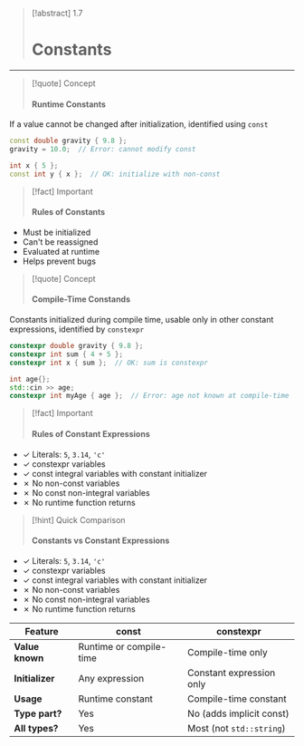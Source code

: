 
> [!abstract] 1.7
> 
> # Constants

---
> [!quote] Concept
> 
> #### Runtime Constants

If a value cannot be changed after initialization, identified using `const`

```cpp
const double gravity { 9.8 };
gravity = 10.0;  // Error: cannot modify const

int x { 5 };
const int y { x };  // OK: initialize with non-const
```

> [!fact] Important
> 
> #### Rules of Constants

- Must be initialized
- Can't be reassigned
- Evaluated at runtime
- Helps prevent bugs

> [!quote] Concept
> 
> #### Compile-Time Constands

Constants initialized during compile time, usable only in other constant expressions, identified by `constexpr`

```cpp
constexpr double gravity { 9.8 };
constexpr int sum { 4 + 5 };
constexpr int x { sum };  // OK: sum is constexpr

int age{};
std::cin >> age;
constexpr int myAge { age };  // Error: age not known at compile-time
```

> [!fact] Important
> 
> #### Rules of Constant Expressions

- ✓ Literals: `5`, `3.14`, `'c'`
- ✓ constexpr variables
- ✓ const integral variables with constant initializer
- ✗ No non-const variables
- ✗ No const non-integral variables
- ✗ No runtime function returns

> [!hint] Quick Comparison
> 
> #### Constants vs Constant Expressions

- ✓ Literals: `5`, `3.14`, `'c'`
- ✓ constexpr variables
- ✓ const integral variables with constant initializer
- ✗ No non-const variables
- ✗ No const non-integral variables
- ✗ No runtime function returns

|Feature|const|constexpr|
|---|---|---|
|**Value known**|Runtime or compile-time|Compile-time only|
|**Initializer**|Any expression|Constant expression only|
|**Usage**|Runtime constant|Compile-time constant|
|**Type part?**|Yes|No (adds implicit const)|
|**All types?**|Yes|Most (not `std::string`)|